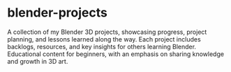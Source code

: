 # blender-projects
A collection of my Blender 3D projects, showcasing progress, project planning, and lessons learned along the way. Each project includes backlogs, resources, and key insights for others learning Blender. Educational content for beginners, with an emphasis on sharing knowledge and growth in 3D art.
